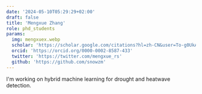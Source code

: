 ```yaml
---
date: '2024-05-10T05:29:29+02:00'
draft: false
title: 'Mengxue Zhang'
role: phd_students
params:
  img: mengxuex.webp
  scholar: 'https://scholar.google.com/citations?hl=zh-CN&user=To-g0UkAAAAJ'
  orcid: 'https://orcid.org/0000-0002-8587-433'
  twitter: 'https://twitter.com/mengxue_rs'
  github: 'https://github.com/snowzm'
---
```


I'm working on hybrid machine learning for drought and heatwave detection.
